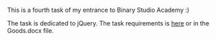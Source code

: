 ﻿This is a fourth task of my entrance to Binary Studio Academy :)

The task is dedicated to jQuery. The task requirements is <a href="https://docs.google.com/document/d/176KJjpd2aHX50QAVZcJJilVIPX9A7i0_mTYGBosy1i0/edit">here</a> or in the Goods.docx file.
